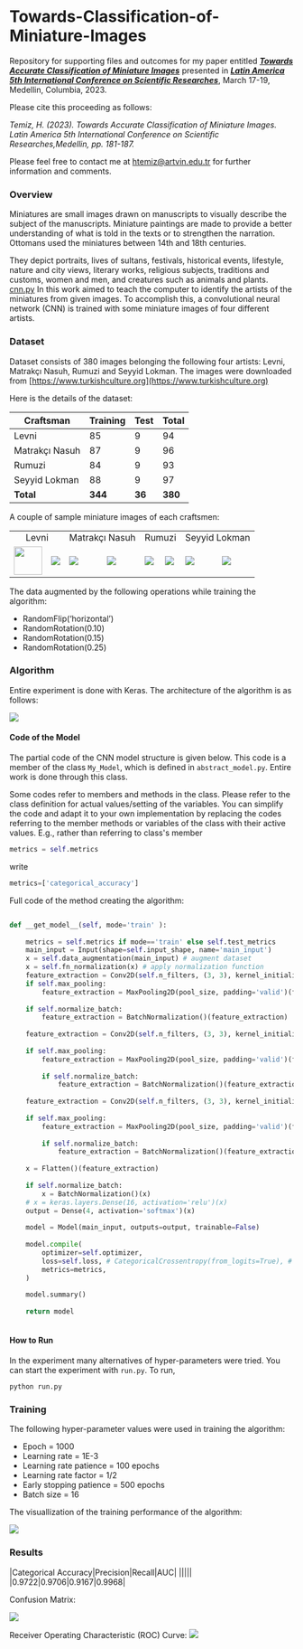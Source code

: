 # Towards-Classification-of-Miniature-Images
Repository for supporting files and outcomes for my paper entitled
___[Towards Accurate Classification of Miniature Images](https://www.amerikakongresi.org/_files/ugd/797a84_42d94c1e33d641d4a0615d9494ee582c.pdf)___
presented in 
___[Latin America 5th International Conference on Scientific Researches](https://www.amerikakongresi.org/)___, March 17-19, Medellin, Columbia, 2023.


Please cite this proceeding as follows:

*Temiz, H. (2023). Towards Accurate Classification of Miniature Images. Latin America 5th International Conference on 
Scientific Researches,Medellin, pp. 181-187.*


Please feel free to contact me at [htemiz@artvin.edu.tr](mailto:htemiz@artvin.edu.tr) for further information and comments.

### Overview
Miniatures are small images drawn on manuscripts to visually describe the subject of the manuscripts. 
Miniature paintings are made to provide a better understanding of what is told in the texts or to strengthen 
the narration. Ottomans used the miniatures between 14th and 18th centuries.

They depict portraits, lives of sultans, festivals, historical events, lifestyle, nature and city views, 
literary works, religious subjects, traditions and customs, women and men, and creatures such as animals and plants.
[cnn.py](model%2Fcnn.py)
In this work aimed to teach the computer to identify the artists of the miniatures from given images. To accomplish this, 
a convolutional neural network (CNN) is trained with some miniature images of four different artists. 

### Dataset
Dataset consists of 380 images belonging the following four artists: 
Levni, Matrakçı Nasuh, Rumuzi and Seyyid Lokman. The images were downloaded from [https://www.turkishculture.org](https://www.turkishculture.org)

Here is the details of the dataset:

|Craftsman|Training|Test|Total|
|--|--|--|--|
|Levni|85|9|94|
|Matrakçı Nasuh|87|9|96|
|Rumuzi|84|9|93|
|Seyyid Lokman|88|9|97|
|**Total**|**344**|**36**|**380**|

A couple of sample miniature images of each craftsmen:

<table>
<tr style="text-align: center;"></tr>
    <td colspan="2" style="text-align: center;">Levni</td>
    <td colspan="2" style="text-align: center;">Matrakçı Nasuh</td>
    <td colspan="2" style="text-align: center;">Rumuzi</td>
    <td colspan="2" style="text-align: center;">Seyyid Lokman</td>
<tr></tr>
    <td><img src="images/levni_01.jpg" height="50"></td>
    <td><img src="images/levni_02.jpg"></td>
    <td><img src="images/nasuh_01.jpg"></td>
    <td><img src="images/nasuh_02.jpg"></td>
    <td><img src="images/rumuzi_01.jpg"></td>
    <td><img src="images/rumuzi_02.jpg"></td>
    <td><img src="images/lokman_01.jpg"></td>
    <td><img src="images/lokman_02.jpg"></td>
<tr></tr>
</table>

The data augmented by the following operations while training the algorithm:

- RandomFlip(‘horizontal’)
- RandomRotation(0.10)
- RandomRotation(0.15)
- RandomRotation(0.25)



### Algorithm
Entire experiment is done with Keras. The architecture of the algorithm is as follows:

![ ](images/cnn.png)

#### Code of the Model
The partial code of the CNN model structure is given below. This code is a member of the class `My_Model`, which is 
defined in `abstract_model.py`. Entire work is done through this class.

Some codes refer to members and methods in the class. Please refer to the class definition for actual values/setting of the 
variables.  You can simplify the code and adapt it to your own implementation by replacing the codes referring to the 
member methods or variables of the class with their active values. E.g., rather than referring to class's member

```python
metrics = self.metrics 
```

write


```python
metrics=['categorical_accuracy']
```

Full code of the method creating the algorithm:

```python

def __get_model__(self, mode='train' ):
    
    metrics = self.metrics if mode=='train' else self.test_metrics
    main_input = Input(shape=self.input_shape, name='main_input')
    x = self.data_augmentation(main_input) # augment dataset
    x = self.fn_normalization(x) # apply normalization function
    feature_extraction = Conv2D(self.n_filters, (3, 3), kernel_initializer='glorot_uniform', activation=self.activation, padding='same')(x)
    if self.max_pooling:
        feature_extraction = MaxPooling2D(pool_size, padding='valid')(feature_extraction)# feature_extraction = Conv2D(self.n_filters, (3, 3), kernel_initializer='glorot_uniform', activation=self.activation, padding='same')(feature_extraction)
    
    if self.normalize_batch:
        feature_extraction = BatchNormalization()(feature_extraction)
    
    feature_extraction = Conv2D(self.n_filters, (3, 3), kernel_initializer='glorot_uniform', activation=self.activation, padding='same')(feature_extraction)
    
    if self.max_pooling:
        feature_extraction = MaxPooling2D(pool_size, padding='valid')(feature_extraction)
    
        if self.normalize_batch:
            feature_extraction = BatchNormalization()(feature_extraction)
    
    feature_extraction = Conv2D(self.n_filters, (3, 3), kernel_initializer='glorot_uniform', activation=self.activation, padding='same')(feature_extraction)
    
    if self.max_pooling:
        feature_extraction = MaxPooling2D(pool_size, padding='valid')(feature_extraction)
    
        if self.normalize_batch:
            feature_extraction = BatchNormalization()(feature_extraction)
    
    x = Flatten()(feature_extraction)
    
    if self.normalize_batch:
        x = BatchNormalization()(x)
    # x = keras.layers.Dense(16, activation='relu')(x)
    output = Dense(4, activation='softmax')(x)
    
    model = Model(main_input, outputs=output, trainable=False)
    
    model.compile(
        optimizer=self.optimizer,
        loss=self.loss, # CategoricalCrossentropy(from_logits=True), #
        metrics=metrics,
    )
    
    model.summary()
    
    return model
        
```

#### How to Run
In the experiment many alternatives of hyper-parameters were tried. You can start the experiment with `run.py`. To run,  
```shell
python run.py
```


### Training
The following hyper-parameter values were used in training the algorithm:

- Epoch = 1000
- Learning rate = 1E-3
- Learning rate patience = 100 epochs
- Learning rate factor = 1/2
- Early stopping patience = 500 epochs
- Batch size = 16

The visuallization of the training performance of the algorithm:

![](images/training.png)

### Results

|Categorical Accuracy|Precision|Recall|AUC|
|||||
|0.9722|0.9706|0.9167|0.9968|

Confusion Matrix:

![](images/confusion_matrix.png)


Receiver Operating Characteristic (ROC) Curve: 
![](images/ROC_curve.png)



